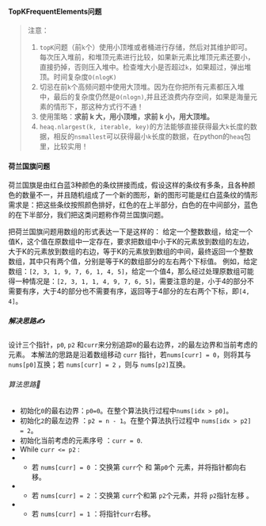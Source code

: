 #### TopKFrequentElements问题

> 注意：
>
> 1. `topK`问题（前`k`个）使用小顶堆或者桶进行存储，然后对其维护即可。每次压入堆前，和堆顶元素进行比较，如果新元素比堆顶元素还要小，直接扔掉，否则压入堆中。检查堆大小是否超过`k`，如果超过，弹出堆顶。时间复杂度`O(nlogK)`
> 2. 切忌在前`k`个高频问题中使用大顶堆。因为在你把所有元素都压入堆中，最后的复杂度仍然是`O(nlogn)`,并且还浪费内存空间，如果是海量元素的情形下，那这种方式行不通！
> 3. 使用策略：**求前 k 大，用小顶堆，求前 k 小，用大顶堆。**
> 4. `heaq.nlargest(k, iterable, key)`的方法能够直接获得最大`k`长度的数据，相反的`nsmallest`可以获得最小`k`长度的数据，在python的`heaq`包里，比较实用！

#### 荷兰国旗问题

荷兰国旗是由红白蓝3种颜色的条纹拼接而成，假设这样的条纹有多条，且各种颜色的数量不一，并且随机组成了一个新的图形，新的图形可能是红白蓝条纹的情形 需求是：把这些条纹按照颜色排好，红色的在上半部分，白色的在中间部分，蓝色的在下半部分，我们把这类问题称作荷兰国旗问题。

把荷兰国旗问题用数组的形式表达一下是这样的： 给定一个整数数组，给定一个值K，这个值在原数组中一定存在，要求把数组中小于K的元素放到数组的左边，大于K的元素放到数组的右边，等于K的元素放到数组的中间，最终返回一个整数数组，其中只有两个值，分别是等于K的数组部分的左右两个下标值。 例如，给定数组：`[2, 3, 1, 9, 7, 6, 1, 4, 5]`，给定一个值4，那么经过处理原数组可能得一种情况是：`[2, 3, 1, 1, 4, 9, 7, 6, 5]`，需要注意的是，小于4的部分不需要有序，大于4的部分也不需要有序，返回等于4部分的左右两个下标，即`[4, 4]`。

##### 解决思路✍

设计三个指针，`p0`, `p2` 和`curr`来分别追踪`0`的最右边界，`2`的最左边界和当前考虑的元素。 本解法的思路是沿着数组移动 `curr` 指针，若`nums[curr] = 0`，则将其与 `nums[p0]`互换；若 `nums[curr] = 2` ，则与 `nums[p2]`互换。

###### 算法思路📖

- 初始化`0`的最右边界：`p0=0`。在整个算法执行过程中`nums[idx > p0]`。
- 初始化`2`的最左边界 ：`p2 = n - 1`。在整个算法执行过程中 `nums[idx > p2] = 2`。
- 初始化当前考虑的元素序号 ：`curr = 0`.
- While `curr <= p2` :
- - 若 `nums[curr] = 0` ：交换第 `curr`个 和 第`p0`个 元素，并将指针都向右移。
- - 若 `nums[curr] = 2` ：交换第 `curr`个和第 `p2`个元素，并将 `p2`指针左移 。
- - 若 `nums[curr] = 1` ：将指针`curr`右移。